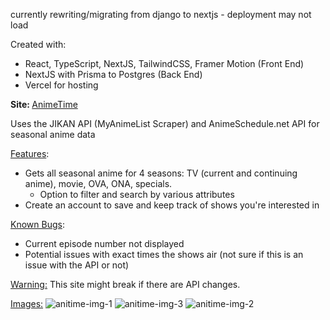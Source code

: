currently rewriting/migrating from django to nextjs  - deployment may not load

Created with:  
  - React, TypeScript, NextJS, TailwindCSS, Framer Motion (Front End) 
  - NextJS with Prisma to Postgres (Back End)
  - Vercel for hosting

<b>Site: </b> [AnimeTime](https://anime-time-mu.vercel.app)

Uses the JIKAN API (MyAnimeList Scraper) and AnimeSchedule.net API for seasonal anime data 

<u>Features</u>:
- Gets all seasonal anime for 4 seasons: TV (current and continuing anime), movie, OVA, ONA, specials.
  - Option to filter and search by various attributes
- Create an account to save and keep track of shows you're interested in

<u>Known Bugs</u>:
- Current episode number not displayed
- Potential issues with exact times the shows air (not sure if this is an issue with the API or not)

<u>Warning:</u> This site might break if there are API changes.

<u>Images:</u>
![anitime-img-1](https://user-images.githubusercontent.com/31109249/226437621-427b862b-e1a7-4124-bc0c-627c0efbcb3a.png)
![anitime-img-3](https://user-images.githubusercontent.com/31109249/226437623-7a809fce-3855-493c-b7b9-d809e0dd2ffc.png)
![anitime-img-2](https://user-images.githubusercontent.com/31109249/226437625-7dde047c-afa1-4f13-b76e-dfa2988ce858.png)
